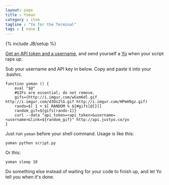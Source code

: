 ```yaml
---
layout: page
title : Yoman
category : item
tagline : "Yo for the Terminal"
tags : [ none ]
---
```

{% include JB/setup %}


[Get an API token and a username](https://medium.com/@YoAppStatus/yo-developers-api-e7f2f0ec5c3c), and send yourself a [Yo](http://www.justyo.co/) when your script raps up.

Sub your username and API key in below. Copy and paste it into your .bashrc.

```
function yoman () {
    eval "$@"
    #GIFs are essential; do not remove.
    gifs=(http://i.imgur.com/wGxm6dl.gif http://i.imgur.com/d3Os2lG.gif http://i.imgur.com/HPmH9gz.gif)
    rando=$[ 1 + $[ RANDOM % ${#gifs[@]}]]
    random_gif=${gifs[rando-1]}
    curl --data "api_token=<api_token>&username=<username>&link=${random_gif}" http://api.justyo.co/yo
}
```

Just run `yoman` before your shell command. Usage is like this:

`yoman python script.py`

Or this:

`yoman sleep 10`

Do something else instead of waiting for your code to finish up, and let Yo tell you when it's done.
